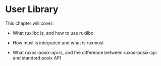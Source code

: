 
# User Library

This chapter will cover:

* What ruxlibc is, and how to use ruxlibc

* How musl is integrated and what is ruxmusl

* What ruxos-posix-api is, and the difference between ruxos-posix-api and standard posix API

